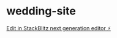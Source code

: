 # wedding-site

[Edit in StackBlitz next generation editor ⚡️](https://stackblitz.com/~/github.com/bosuntsao/wedding-site)
